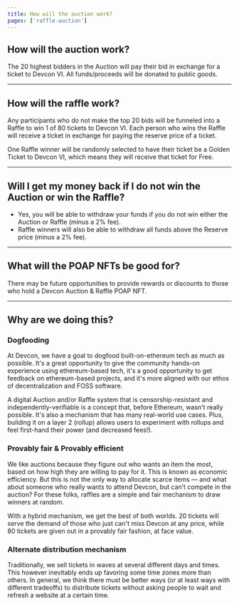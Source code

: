 ```yaml
---
title: How will the auction work?
pages: ['raffle-auction']
---
```


<span id="auction"></span>

## How will the auction work?

The 20 highest bidders in the Auction will pay their bid in exchange for a ticket to Devcon VI. All funds/proceeds will be donated to public goods.

---

<span id="raffle"></span>

## How will the raffle work?

Any participants who do not make the top 20 bids will be funneled into a Raffle to win 1 of 80 tickets to Devcon VI. Each person who wins the Raffle will receive a ticket in exchange for paying the reserve price of a ticket.

One Raffle winner will be randomly selected to have their ticket be a Golden Ticket to Devcon VI, which means they will receive that ticket for Free.

---

<span id="withdrawal"></span>

## Will I get my money back if I do not win the Auction or win the Raffle?

- Yes, you will be able to withdraw your funds if you do not win either the Auction or Raffle (minus a 2% fee).
- Raffle winners will also be able to withdraw all funds above the Reserve price (minus a 2% fee).

---

<span id="poap"></span>

## What will the POAP NFTs be good for?

There may be future opportunities to provide rewards or discounts to those who hold a Devcon Auction & Raffle POAP NFT.

---

<span id="why"></span>

## Why are we doing this?

### Dogfooding

At Devcon, we have a goal to dogfood built-on-ethereum tech as much as possible. It's a great opportunity to give the community hands-on experience using ethereum-based tech, it's a good opportunity to get feedback on ethereum-based projects, and it's more aligned with our ethos of decentralization and FOSS software.

A digital Auction and/or Raffle system that is censorship-resistant and independently-verifiable is a concept that, before Ethereum, wasn't really possible. It's also a mechanism that has many real-world use cases. Plus, building it on a layer 2 (rollup) allows users to experiment with rollups and feel first-hand their power (and decreased fees!).

### Provably fair & Provably efficient

We like auctions because they figure out who wants an item the most, based on how high they are willing to pay for it. This is known as economic efficiency. But this is not the only way to allocate scarce items — and what about someone who really wants to attend Devcon, but can’t compete in the auction? For these folks, raffles are a simple and fair mechanism to draw winners at random.

With a hybrid mechanism, we get the best of both worlds. 20 tickets will serve the demand of those who just can't miss Devcon at any price, while 80 tickets are given out in a provably fair fashion, at face value.

### Alternate distribution mechanism

Traditionally, we sell tickets in waves at several different days and times. This however inevitably ends up favoring some time zones more than others. In general, we think there must be better ways (or at least ways with different tradeoffs) to distribute tickets without asking people to wait and refresh a website at a certain time.
